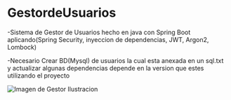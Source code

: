 # GestordeUsuarios
-Sistema de Gestor de Usuarios hecho en  java con Spring Boot aplicando(Spring Security, inyeccion de dependencias, JWT, Argon2, Lombock) 

-Necesario Crear BD(Mysql) de usuarios la cual esta anexada en un sql.txt 
y actualizar algunas dependencias depende en la version que estes utilizando el proyecto 

![Imagen de Gestor Ilustracion](https://raw.githubusercontent.com/MiguelJurado13/Tiendita/main/gestor.png)
